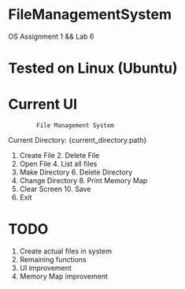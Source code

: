 # FileManagementSystem
 OS Assignment 1 && Lab 6

# Tested on Linux (Ubuntu)

# Current UI

			File Management System

Current Directory: {current_directory.path}

1. Create File		2. Delete File
3. Open File		4. List all files
5. Make Directory	6. Delete Directory
7. Change Directory	8. Print Memory Map
9. Clear Screen		10. Save
11. Exit

# TODO
1. Create actual files in system
2. Remaining functions
3. UI improvement
4. Memory Map improvement